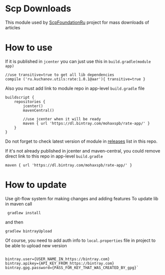 # Scp Downloads

This module used by [ScpFoundationRu](https://github.com/mohaxspb/ScpFoundationRu) project for mass downloads of articles

# How to use

If it is published in `jcenter` you can just use this in `build.gradle(module app)`

    //use transitive=true to get all lib dependencies
    compile ('ru.kuchanov.utils:rate:1.0.1@aar'){ transitive=true }
    
Also you must add link to module repo in app-level `build.gradle` file

    buildscript {
        repositories {
            jcenter()
            mavenCentral()

            //use jcenter when it will be ready
            maven { url 'https://dl.bintray.com/mohaxspb/rate-app/' }
        }
    }
    
Do not forget to check latest version of module in [releases](https://github.com/mohaxspb/RateApp/releases) list in this repo.

If it's not already published in jcenter and maven-central, you could remove direct link to this repo in app-level `build.gradle`

    maven { url 'https://dl.bintray.com/mohaxspb/rate-app/' }
    
# How to update

Use git-flow system for making changes and adding features
To update lib in maven call
 
     gradlew install
     
and then 

    gradlew bintrayUpload
    
Of course, you need to add auth info to `local.properties` file in project to be able to upload new version

```# for publishing to jcenter

bintray.user={USER_NAME_IN_https://bintray.com}
bintray.apikey={API_KEY_FROM_https://bintray.com}
bintray.gpg.password={PASS_FOR_KEY_THAT_WAS_CREATED_BY_gpg}`